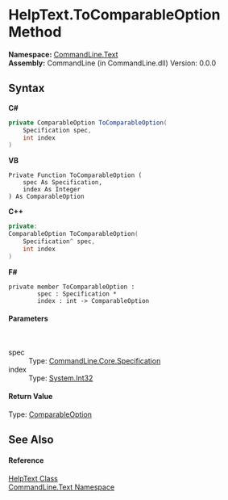 # HelpText.ToComparableOption Method 
 

**Namespace:**&nbsp;<a href="N_CommandLine_Text">CommandLine.Text</a><br />**Assembly:**&nbsp;CommandLine (in CommandLine.dll) Version: 0.0.0

## Syntax

**C#**<br />
``` C#
private ComparableOption ToComparableOption(
	Specification spec,
	int index
)
```

**VB**<br />
``` VB
Private Function ToComparableOption ( 
	spec As Specification,
	index As Integer
) As ComparableOption
```

**C++**<br />
``` C++
private:
ComparableOption ToComparableOption(
	Specification^ spec, 
	int index
)
```

**F#**<br />
``` F#
private member ToComparableOption : 
        spec : Specification * 
        index : int -> ComparableOption 

```


#### Parameters
&nbsp;<dl><dt>spec</dt><dd>Type: <a href="T_CommandLine_Core_Specification">CommandLine.Core.Specification</a><br /></dd><dt>index</dt><dd>Type: <a href="https://docs.microsoft.com/dotnet/api/system.int32" target="_blank">System.Int32</a><br /></dd></dl>

#### Return Value
Type: <a href="T_CommandLine_Text_ComparableOption">ComparableOption</a>

## See Also


#### Reference
<a href="T_CommandLine_Text_HelpText">HelpText Class</a><br /><a href="N_CommandLine_Text">CommandLine.Text Namespace</a><br />